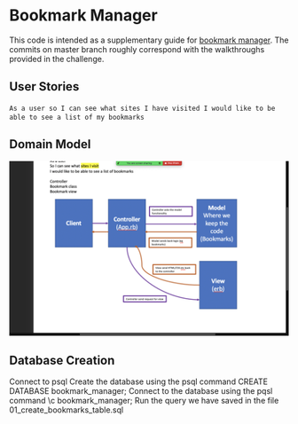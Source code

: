 # Bookmark Manager

This code is intended as a supplementary guide for [bookmark manager](https://github.com/makersacademy/course/tree/master/bookmark_manager). The commits on master branch roughly correspond with the walkthroughs provided in the challenge.

## User Stories

```
As a user so I can see what sites I have visited I would like to be able to see a list of my bookmarks
```

## Domain Model

![Bookmark Manager domain model](./public/mvc_diagram.png)

 ## Database Creation

 Connect to psql
 Create the database using the psql command CREATE DATABASE bookmark_manager;
 Connect to the database using the pqsl command \c bookmark_manager;
 Run the query we have saved in the file 01_create_bookmarks_table.sql
